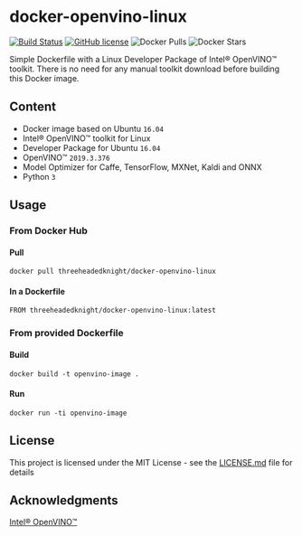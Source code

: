 # docker-openvino-linux

[![Build Status](https://travis-ci.com/KnightWhoSayNi/docker-openvino-linux.svg?branch=master)](https://travis-ci.com/KnightWhoSayNi/docker-openvino-linux) [![GitHub license](https://img.shields.io/github/license/Naereen/StrapDown.js.svg)](https://github.com/KnightWhoSayNi/docker-openvino-linux/blob/master/LICENSE) ![Docker Pulls](https://img.shields.io/docker/pulls/threeheadedknight/docker-openvino-linux) ![Docker Stars](https://img.shields.io/docker/stars/threeheadedknight/docker-openvino-linux)

Simple Dockerfile with a Linux Developer Package of Intel® OpenVINO™ toolkit.
There is no need for any manual toolkit download before building this Docker image.

## Content

* Docker image based on Ubuntu `16.04`
* Intel® OpenVINO™ toolkit for Linux
* Developer Package for Ubuntu `16.04`
* OpenVINO™ `2019.3.376`
* Model Optimizer for Caffe, TensorFlow, MXNet, Kaldi and ONNX
* Python `3`

## Usage


### From Docker Hub

#### Pull

```shell
docker pull threeheadedknight/docker-openvino-linux
```

#### In a Dockerfile

```shell
FROM threeheadedknight/docker-openvino-linux:latest
```

### From provided Dockerfile

#### Build

```shell
docker build -t openvino-image .
```

#### Run

```shell
docker run -ti openvino-image
```


## License

This project is licensed under the MIT License - see the [LICENSE.md](LICENSE.md) file for details


## Acknowledgments

[Intel® OpenVINO™](https://software.intel.com/en-us/openvino-toolkit)
